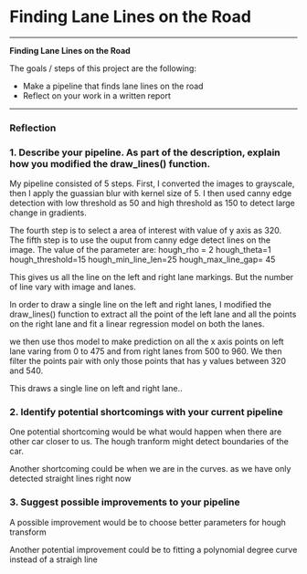 # **Finding Lane Lines on the Road** 



---

**Finding Lane Lines on the Road**

The goals / steps of this project are the following:
* Make a pipeline that finds lane lines on the road
* Reflect on your work in a written report




---

### Reflection

### 1. Describe your pipeline. As part of the description, explain how you modified the draw_lines() function.

My pipeline consisted of 5 steps. First, I converted the images to grayscale, then I apply the guassian blur with kernel size of 5.
I then used canny edge detection with low threshold as 50 and high threshold as 150 to detect large change in gradients.

The fourth step is to select a area of interest with value of y axis as 320.
The fifth step is to use the ouput from canny edge detect lines on the image. The value of the parameter are:
hough_rho = 2
hough_theta=1
hough_threshold=15
hough_min_line_len=25
hough_max_line_gap= 45

This gives us all the line on the left and right lane markings. But the number of line vary with image and lanes.

In order to draw a single line on the left and right lanes, I modified the draw_lines() function to extract all the point of the left lane and all the points on the right lane and fit a linear regression model on both the lanes.

we then use thos model to make prediction on all the x axis points on left lane varing from 0 to 475 and from right lanes from 500 to 960.
We then filter the points pair with only those points that has y values between  320 and 540.

This draws a single line on left and right lane..

 

### 2. Identify potential shortcomings with your current pipeline


One potential shortcoming would be what would happen when there are other car closer to us. The hough tranform might detect boundaries of the car.

Another shortcoming could be when we are in the curves. as we have only detected straight lines right now


### 3. Suggest possible improvements to your pipeline

A possible improvement would be to choose better parameters for hough transform

Another potential improvement could be to fitting a polynomial degree curve instead of a straigh line
